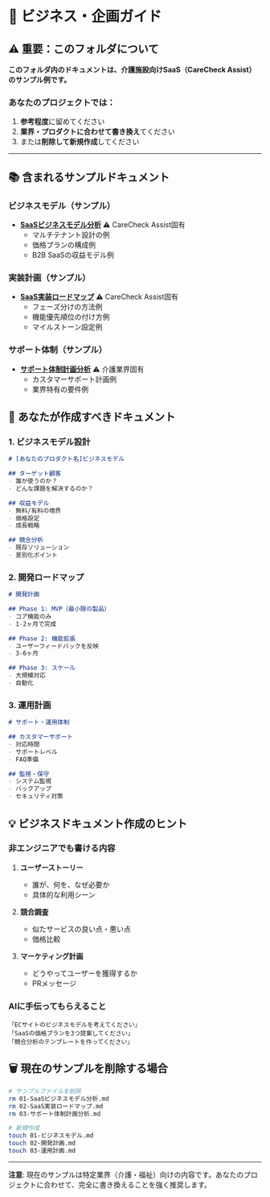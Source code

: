 # 💼 ビジネス・企画ガイド

## ⚠️ 重要：このフォルダについて

**このフォルダ内のドキュメントは、介護施設向けSaaS（CareCheck Assist）のサンプル例です。**

### あなたのプロジェクトでは：
1. **参考程度**に留めてください
2. **業界・プロダクトに合わせて書き換え**てください
3. または**削除して新規作成**してください

---

## 📚 含まれるサンプルドキュメント

### ビジネスモデル（サンプル）
- **[SaaSビジネスモデル分析](./01-SaaSビジネスモデル分析.md)** ⚠️ CareCheck Assist固有
  - マルチテナント設計の例
  - 価格プランの構成例
  - B2B SaaSの収益モデル例

### 実装計画（サンプル）
- **[SaaS実装ロードマップ](./02-SaaS実装ロードマップ.md)** ⚠️ CareCheck Assist固有
  - フェーズ分けの方法例
  - 機能優先順位の付け方例
  - マイルストーン設定例

### サポート体制（サンプル）
- **[サポート体制計画分析](./03-サポート体制計画分析.md)** ⚠️ 介護業界固有
  - カスタマーサポート計画例
  - 業界特有の要件例

## 🎯 あなたが作成すべきドキュメント

### 1. ビジネスモデル設計
```markdown
# [あなたのプロダクト名]ビジネスモデル

## ターゲット顧客
- 誰が使うのか？
- どんな課題を解決するのか？

## 収益モデル
- 無料/有料の境界
- 価格設定
- 成長戦略

## 競合分析
- 既存ソリューション
- 差別化ポイント
```

### 2. 開発ロードマップ
```markdown
# 開発計画

## Phase 1: MVP（最小限の製品）
- コア機能のみ
- 1-2ヶ月で完成

## Phase 2: 機能拡張
- ユーザーフィードバックを反映
- 3-6ヶ月

## Phase 3: スケール
- 大規模対応
- 自動化
```

### 3. 運用計画
```markdown
# サポート・運用体制

## カスタマーサポート
- 対応時間
- サポートレベル
- FAQ準備

## 監視・保守
- システム監視
- バックアップ
- セキュリティ対策
```

## 💡 ビジネスドキュメント作成のヒント

### 非エンジニアでも書ける内容
1. **ユーザーストーリー**
   - 誰が、何を、なぜ必要か
   - 具体的な利用シーン

2. **競合調査**
   - 似たサービスの良い点・悪い点
   - 価格比較

3. **マーケティング計画**
   - どうやってユーザーを獲得するか
   - PRメッセージ

### AIに手伝ってもらえること
```
「ECサイトのビジネスモデルを考えてください」
「SaaSの価格プランを3つ提案してください」
「競合分析のテンプレートを作ってください」
```

## 🗑️ 現在のサンプルを削除する場合

```bash
# サンプルファイルを削除
rm 01-SaaSビジネスモデル分析.md
rm 02-SaaS実装ロードマップ.md
rm 03-サポート体制計画分析.md

# 新規作成
touch 01-ビジネスモデル.md
touch 02-開発計画.md
touch 03-運用計画.md
```

---

**注意**: 現在のサンプルは特定業界（介護・福祉）向けの内容です。あなたのプロジェクトに合わせて、完全に書き換えることを強く推奨します。